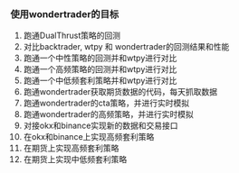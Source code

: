 ### 使用wondertrader的目标
1. 跑通DualThrust策略的回测
2. 对比backtrader, wtpy 和 wondertrader的回测结果和性能
3. 跑通一个中性策略的回测并和wtpy进行对比
4. 跑通一个高频策略的回测并和wtpy进行对比
5. 跑通一个中低频套利策略并和wtpy进行对比
6. 跑通wondertrader获取期货数据的代码，每天抓取数据
7. 跑通wondertrader的cta策略，并进行实时模拟
8. 跑通wondertrader的高频策略，并进行实时模拟
9. 对接okx和binance实现新的数据和交易接口
10. 在okx和binance上实现高频套利策略
11. 在期货上实现高频套利策略
12. 在期货上实现中低频套利策略
